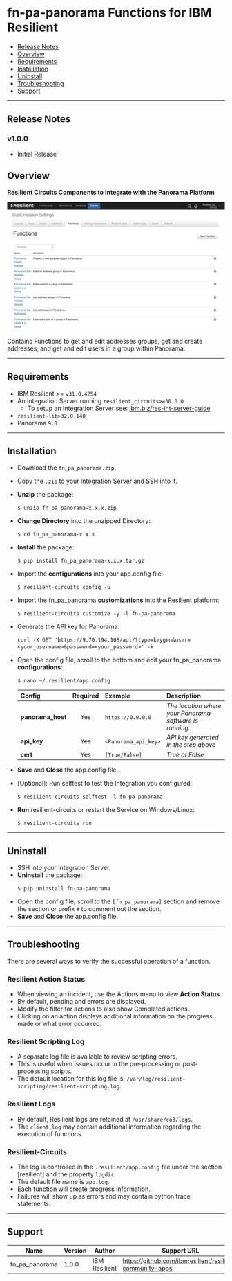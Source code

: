 <!--
  This Install README.md is generated by running:
  "resilient-circuits docgen -p fn_pa_panorama --only-install-guide"

  It is best edited using a Text Editor with a Markdown Previewer. VS Code
  is a good example. Checkout https://guides.github.com/features/mastering-markdown/
  for tips on writing with Markdown

  If you make manual edits and run docgen again, a .bak file will be created

  Store any screenshots in the "doc/screenshots" directory and reference them like:
  ![screenshot: screenshot_1](./doc/screenshots/screenshot_1.png)
-->

# fn-pa-panorama Functions for IBM Resilient

- [Release Notes](#release-notes)
- [Overview](#overview)
- [Requirements](#requirements)
- [Installation](#installation)
- [Uninstall](#uninstall)
- [Troubleshooting](#troubleshooting)
- [Support](#support)

---
## Release Notes
<!--
  Specify all changes in this release. Do not remove the release 
  notes of a previous release
-->
### v1.0.0
* Initial Release

## Overview
<!--
  Provide a high-level description of the function itself and its remote software or application.
  The text below is parsed from the "description" and "long_description" attributes in the setup.py file
-->
**Resilient Circuits Components to Integrate with the Panorama Platform**

 ![screenshot: main](./doc/screenshots/main.png)

Contains Functions to get and edit addresses groups, get and create addresses, and get and edit users in a group within Panorama.

---
## Requirements
<!--
  List any Requirements 
-->
* IBM Resilient >= `v31.0.4254`
* An Integration Server running `resilient_circuits>=30.0.0`
  * To setup an Integration Server see: [ibm.biz/res-int-server-guide](https://ibm.biz/res-int-server-guide)
* `resilient-lib>32.0.140`
* Panorama `9.0`

---
## Installation
* Download the `fn_pa_panorama.zip`.
* Copy the `.zip` to your Integration Server and SSH into it.
* **Unzip** the package:
  ```
  $ unzip fn_pa_panorama-x.x.x.zip
  ```
* **Change Directory** into the unzipped Directory:
  ```
  $ cd fn_pa_panorama-x.x.x
  ```
* **Install** the package:
  ```
  $ pip install fn_pa_panorama-x.x.x.tar.gz
  ```
* Import the **configurations** into your app.config file:
  ```
  $ resilient-circuits config -u
  ```
* Import the fn\_pa\_panorama **customizations** into the Resilient platform:
  ```
  $ resilient-circuits customize -y -l fn-pa-panorama
  ```
* Generate the API key for Panorama:
  ```
  curl -X GET 'https://9.70.194.108/api/?type=keygen&user=<your_username>&password=<your_password>' -k
  ```
* Open the config file, scroll to the bottom and edit your fn\_pa\_panorama **configurations**:
  ```
  $ nano ~/.resilient/app.config
  ```
  
  | Config | Required | Example | Description |
  | ------ | :------: | ------- | ----------- |
  | **panorama_host** | Yes | `https://0.0.0.0` | *The location where your Panorama software is running.* |
  | **api_key** | Yes | `<Panorama_api_key>` | *API key generated in the step above* |
  | **cert** | Yes | `[True/False]` | *True or False* |

* **Save** and **Close** the app.config file.
* [Optional]: Run selftest to test the Integration you configured:
  ```
  $ resilient-circuits selftest -l fn-pa-panorama
  ```
* **Run** resilient-circuits or restart the Service on Windows/Linux:
  ```
  $ resilient-circuits run
  ```


---
## Uninstall
* SSH into your Integration Server.
* **Uninstall** the package:
  ```
  $ pip uninstall fn-pa-panorama
  ```
* Open the config file, scroll to the `[fn_pa_panorama]` section and remove the section or prefix `#` to comment out the section.
* **Save** and **Close** the app.config file.

---
## Troubleshooting
There are several ways to verify the successful operation of a function.

### Resilient Action Status
* When viewing an incident, use the Actions menu to view **Action Status**.
* By default, pending and errors are displayed.
* Modify the filter for actions to also show Completed actions.
* Clicking on an action displays additional information on the progress made or what error occurred.

### Resilient Scripting Log
* A separate log file is available to review scripting errors.
* This is useful when issues occur in the pre-processing or post-processing scripts.
* The default location for this log file is: `/var/log/resilient-scripting/resilient-scripting.log`.

### Resilient Logs
* By default, Resilient logs are retained at `/usr/share/co3/logs`.
* The `client.log` may contain additional information regarding the execution of functions.

### Resilient-Circuits
* The log is controlled in the `.resilient/app.config` file under the section [resilient] and the property `logdir`.
* The default file name is `app.log`.
* Each function will create progress information.
* Failures will show up as errors and may contain python trace statements.

---

<!--
  If necessary, use this section to describe how to configure your security application to work with the integration.
  Delete this section if the user does not need to perform any configuration procedures on your product.

## Configure <Product_Name>

* Step One
* Step Two
* Step Three
---
-->

## Support
| Name | Version | Author | Support URL |
| ---- | ------- | ------ | ----------- |
| fn\_pa\_panorama | 1.0.0 | IBM Resilient | https://github.com/ibmresilient/resilient-community-apps |